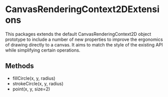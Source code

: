 CanvasRenderingContext2DExtensions
==================================

This packages extends the default CanvasRenderingContext2D object prototype to include a number of new properties to improve the ergonomics of drawing directly to a canvas. It aims to match the style of the existing API while simplifying certain operations.

Methods
-------

- fillCircle(x, y, radius)
- strokeCircle(x, y, radius)
- point(x, y, size=2)